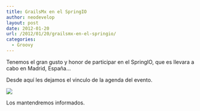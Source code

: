 ```yaml
---
title: GrailsMx en el SpringIO
author: neodevelop
layout: post
date: 2012-01-20
url: /2012/01/20/grailsmx-en-el-springio/
categories:
  - Groovy
---
```

Tenemos el gran gusto y honor de participar en el SpringIO, que es llevara a cabo en Madrid, España&#8230;

Desde aquí les dejamos el vinculo de la agenda del evento.

[ ![][1] ][2]

Los mantendremos informados.

 [1]: http://springio.net/images/speaker_badge_springio_2012.png
 [2]: http://springio.net/agenda